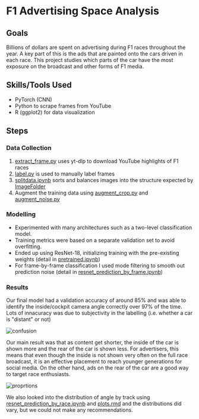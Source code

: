 # F1 Advertising Space Analysis

## Goals

Billions of dollars are spent on advertising during F1 races throughout the year. A key part of this is the ads that are painted onto the cars driven in each race. This project studies which parts of the car have the most exposure on the broadcast and other forms of F1 media.

## Skills/Tools Used

- PyTorch (CNN)
- Python to scrape frames from YouTube
- R (ggplot2) for data visualization

## Steps
### Data Collection
1. [extract_frame.py](code/extract_frame.py) uses yt-dlp to download YouTube highlights of F1 races
2. [label.py](code/label.py) is used to manually label frames
3. [splitdata.ipynb](code/splitdata.ipynb) sorts and balances images into the structure expected by [ImageFolder](https://docs.pytorch.org/vision/main/generated/torchvision.datasets.ImageFolder.html)
4. Augment the training data using [augment_crop.py](code/augment_crop.py) and [augment_noise.py](code/augment_noise.py)

### Modelling
- Experimented with many architectures such as a two-level classification model.
- Training metrics were based on a separate validation set to avoid overfitting.
- Ended up using ResNet-18, initializing training with the pre-existing weights (detail in [pretrained.ipynb](code/pretrained.ipynb))
- For frame-by-frame classification I used mode filtering to smooth out prediction noise (detail in [resnet_prediction_by_frame.ipynb](code/resnet_prediction_by_frame.ipynb))

### Results

Our final model had a validation accuracy of around 85% and was able to identify the inside/cockpit camera angle correctly over 97% of the time. Lots of innacuracy was due to subjectivity in the labelling (i.e. whether a car is "distant" or not)

![confusion](https://github.com/user-attachments/assets/829c0397-426e-4809-8a55-26784ebe75a2)

Our main result was that as content get shorter, the inside of the car is shown more and the rear of the car is shown less. For advertisers, this means that even though the inside is not shown very often on the full race broadcast, it is an effective placement to reach younger generations for social media. On the other hand, ads on the rear of the car are a good way to target race enthusiasts.

![proprtions](https://github.com/user-attachments/assets/e10ad095-6b09-48e3-af3f-a66172ef3ea3)

We also looked into the distribution of angle by track using [resnet_prediction_by_race.ipynb](code/resnet_prediction_by_race.ipynb) and [plots.rmd](code/plots.Rmd) and the distributions did vary, but we could not make any recommendations.



